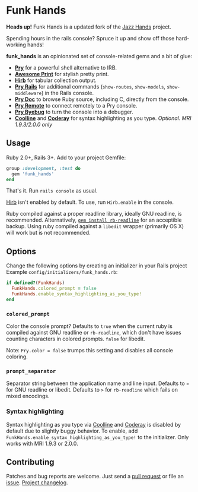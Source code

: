 Funk Hands
==========

**Heads up!** Funk Hands is a updated fork of the [Jazz
Hands](https://github.com/nixme/jazz_hands) project.

Spending hours in the rails console? Spruce it up and show off those
hard-working hands!

**funk_hands** is an opinionated set of console-related gems and a bit of glue:

* [**Pry**][pry] for a powerful shell alternative to IRB.
* [**Awesome Print**][awesome_print] for stylish pretty print.
* [**Hirb**][hirb] for tabular collection output.
* [**Pry Rails**][pry-rails] for additional commands (`show-routes`,
  `show-models`, `show-middleware`) in the Rails console.
* [**Pry Doc**][pry-doc] to browse Ruby source, including C, directly from the
  console.
* [**Pry Remote**][pry-remote] to connect remotely to a Pry console.
* [**Pry Byebug**][pry-byebug] to turn the console into a debugger.
* [**Coolline**][coolline] and [**Coderay**][coderay] for syntax highlighting as
  you type. _Optional. MRI 1.9.3/2.0.0 only_

## Usage

Ruby 2.0+, Rails 3+. Add to your project Gemfile:

```ruby
group :development, :test do
  gem 'funk_hands'
end
```

That's it. Run `rails console` as usual.

[Hirb][hirb] isn't enabled by default. To use, run `Hirb.enable` in the console.

Ruby compiled against a proper readline library, ideally GNU readline, is
recommended. Alternatively, [`gem install rb-readline`][rb-readline] for an
acceptible backup. Using ruby compiled against a `libedit` wrapper (primarily OS
X) will work but is not recommended.

## Options

Change the following options by creating an initializer in your Rails project
Example `config/initializers/funk_hands.rb`:

```ruby
if defined?(FunkHands)
  FunkHands.colored_prompt = false
  FunkHands.enable_syntax_highlighting_as_you_type!
end
```

### `colored_prompt`

Color the console prompt? Defaults to `true` when the current ruby is compiled
against GNU readline or `rb-readline`, which don't have issues counting
characters in colored prompts. `false` for libedit.

Note: `Pry.color = false` trumps this setting and disables all console coloring.

### `prompt_separator`

Separator string between the application name and line input. Defaults to `»`
for GNU readline or libedit. Defaults to `>` for `rb-readline` which fails on
mixed encodings.

### Syntax highlighting

Syntax highlighting as you type via [Coolline][coolline] and [Coderay][coderay]
is disabled by default due to slightly buggy behavior. To enable, add
`FunkHands.enable_syntax_highlighting_as_you_type!` to the initializer. Only
works with MRI 1.9.3 or 2.0.0.

## Contributing

Patches and bug reports are welcome. Just send a [pull request][pullrequests] or
file an [issue][issues]. [Project changelog][changelog].

[pry]:           http://pry.github.com
[awesome_print]: https://github.com/michaeldv/awesome_print
[hirb]:          https://github.com/cldwalker/hirb
[pry-rails]:     https://github.com/rweng/pry-rails
[pry-doc]:       https://github.com/pry/pry-doc
[pry-byebug]:    https://github.com/deivid-rodriguez/pry-byebug
[pry-remote]:    https://github.com/Mon-Ouie/pry-remote
[coolline]:      https://github.com/Mon-Ouie/coolline
[coderay]:       https://github.com/rubychan/coderay
[rb-readline]:   https://github.com/luislavena/rb-readline
[pullrequests]:  https://github.com/Jack12816/jazz_hands/pulls
[issues]:        https://github.com/Jack12816/jazz_hands/issues
[changelog]:     https://github.com/Jack12816/jazz_hands/blob/master/CHANGELOG.md
